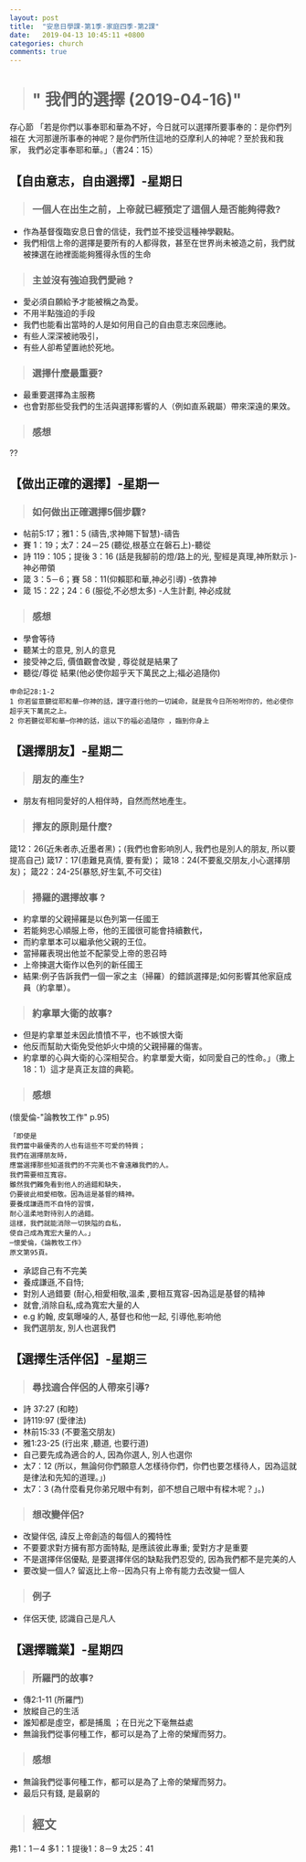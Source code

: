 ```yaml
---
layout: post
title:  "安息日學課-第1季-家庭四季-第2課"
date:   2019-04-13 10:45:11 +0800
categories: church
comments: true
---
```


># " 我們的選擇 (2019-04-16)" 
存心節
「若是你們以事奉耶和華為不好，今日就可以選擇所要事奉的：是你們列祖在
大河那邊所事奉的神呢？是你們所住這地的亞摩利人的神呢？至於我和我家，
我們必定事奉耶和華。」（書24：15）


## 【自由意志，自由選擇】-星期日 

>### 一個人在出生之前，上帝就已經預定了這個人是否能夠得救?
- 作為基督復臨安息日會的信徒，我們並不接受這種神學觀點。
- 我們相信上帝的選擇是要所有的人都得救，甚至在世界尚未被造之前，我們就被揀選在祂裡面能夠獲得永恆的生命

>### 主並沒有強迫我們愛祂 ?
- 愛必須自願給予才能被稱之為愛。
- 不用半點強迫的手段
- 我們也能看出當時的人是如何用自己的自由意志來回應祂。
- 有些人深深被祂吸引，
- 有些人卻希望置祂於死地。

>### 選擇什麼最重要?
- 最重要選擇為主服務
- 也會對那些受我們的生活與選擇影響的人（例如直系親屬）帶來深遠的果效。

>### 感想
??

## 【做出正確的選擇】-星期一 

>### 如何做出正確選擇5個步驟?
- 帖前5:17；雅1：5 (禱告,求神賜下智慧)-禱告
- 賽 1：19；太7：24－25 (聽從,根基立在磐石上)-聽從
- 詩 119：105；提後 3：16 (話是我腳前的燈/路上的光, 聖經是真理,神所默示 )-神必帶領
- 箴 3：5－6；賽 58：11(仰賴耶和華,神必引導) -依靠神
- 箴 15：22；24：6 (服從,不必想太多) -人生計劃, 神必成就 


>### 感想
- 學會等待
- 聽某士的意見, 別人的意見
- 接受神之后, 價值觀會改變 , 尊從就是結果了
- 聽從/尊從 結果(他必使你超乎天下萬民之上;福必追隨你) 
~~~
申命記28:1-2 
1 你若留意聽從耶和華─你神的話，謹守遵行他的一切誡命，就是我今日所吩咐你的，他必使你超乎天下萬民之上。
2 你若聽從耶和華─你神的話，這以下的福必追隨你 ，臨到你身上
~~~


## 【選擇朋友】-星期二

>### 朋友的產生?
- 朋友有相同愛好的人相伴時，自然而然地產生。

>### 擇友的原則是什麼?
箴12：26(近朱者赤,近墨者黑)；(我們也會影响別人, 我們也是別人的朋友, 所以要提高自己)
箴17：17(患難見真情, 要有愛)；
箴18：24(不要亂交朋友,小心選擇朋友)；
箴22：24-25(暴怒,好生氣,不可交往)


>### 掃羅的選擇故事 ?
- 約拿單的父親掃羅是以色列第一任國王
- 若能夠忠心順服上帝，他的王國很可能會持續數代，
- 而約拿單本可以繼承他父親的王位。
- 當掃羅表現出他並不配蒙受上帝的恩召時
- 上帝揀選大衛作以色列的新任國王
- 結果:例子告訴我們一個一家之主（掃羅）的錯誤選擇是;如何影響其他家庭成員（約拿單）。


>### 約拿單大衛的故事?
- 但是約拿單並未因此憤憤不平，也不嫉恨大衛
- 他反而幫助大衛免受他妒火中燒的父親掃羅的傷害。
- 約拿單的心與大衛的心深相契合。約拿單愛大衛，如同愛自己的性命。」（撒上18：1）這才是真正友誼的典範。


>### 感想
(懷愛倫-"論教牧工作" p.95)
~~~
「即使是
我們當中最優秀的人也有這些不可愛的特質；
我們在選擇朋友時，
應當選擇那些知道我們的不完美也不會遠離我們的人。
我們需要相互寬容。
雖然我們難免看到他人的過錯和缺失，
仍要彼此相愛相敬。因為這是基督的精神。
要養成謙遜而不自恃的習慣，
耐心溫柔地對待別人的過錯。
這樣，我們就能消除一切狹隘的自私，
使自己成為寬宏大量的人。」
─懷愛倫，《論教牧工作》
原文第95頁。
~~~
- 承認自己有不完美
- 養成謙遜,不自恃;
- 對別人過錯要 (耐心,相愛相敬,溫柔 ,要相互寬容-因為這是基督的精神
- 就會,消除自私,成為寬宏大量的人
- e.g 約翰, 皮氣曝噪的人, 基督也和他一起, 引導他,影响他
- 我們選朋友, 別人也選我們


## 【選擇生活伴侶】-星期三


>### 尋找適合伴侶的人帶來引導?
- 詩 37:27  (和睦)
- 詩119:97  (愛律法)
- 林前15:33 (不要濫交朋友)
- 雅1:23-25 (行出來 ,聽道, 也要行道)
- 自己要先成為適合的人, 因為你選人, 別人也選你
- 太7：12 (所以，無論何你們願意人怎樣待你們，你們也要怎樣待人，因為這就是律法和先知的道理。」)
- 太7：3 (為什麼看見你弟兄眼中有刺，卻不想自己眼中有樑木呢？」。)

>###  想改變伴侶?
- 改變伴侶, 諱反上帝創造的每個人的獨特性
- 不要要求對方擁有那方面特點, 是應該彼此專重; 愛對方才是重要
- 不是選擇伴侶優點, 是要選擇伴侶的缺點我們忍受的, 因為我們都不是完美的人
- 要改變一個人? 留返比上帝--因為只有上帝有能力去改變一個人


>### 例子
- 伴侶天使, 認識自己是凡人


## 【選擇職業】-星期四

>### 所羅門的故事?
- 傳2:1-11 (所羅門)
- 放縱自己的生活
- 誰知都是虛空，都是捕風 ；在日光之下毫無益處 
- 無論我們從事何種工作，都可以是為了上帝的榮耀而努力。


>### 感想
- 無論我們從事何種工作，都可以是為了上帝的榮耀而努力。
- 最后只有錢, 是最窮的



>## 經文
弗1：1－4
多1：1
提後1：8－9
太25：41
